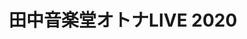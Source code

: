 ---
title: 田中音楽堂オトナLIVE 2020
description: 田中音楽堂オトナLIVE 2020 in TOKYO「歌學革命宴」feat.鈴木文学堂 in 六本木EXシアター
image:

# Badge style
style:
    background: "#e27602"
    color: "#fff"
---